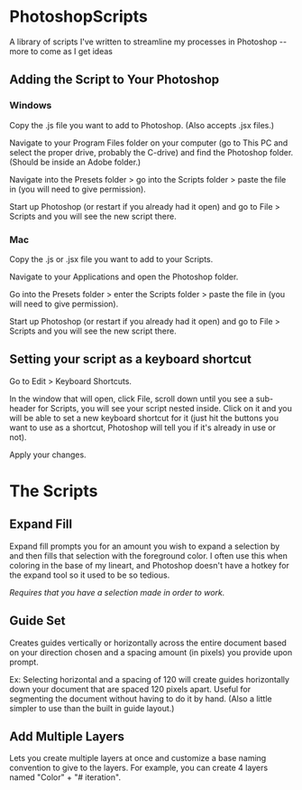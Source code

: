 # PhotoshopScripts
A library of scripts I've written to streamline my processes in Photoshop -- more to come as I get ideas
## Adding the Script to Your Photoshop
### Windows
Copy the .js file you want to add to Photoshop. (Also accepts .jsx files.)

Navigate to your Program Files folder on your computer (go to This PC and select the proper drive, probably the C-drive) and find the Photoshop folder. (Should be inside an Adobe folder.)

Navigate into the Presets folder > go into the Scripts folder > paste the file in (you will need to give permission).

Start up Photoshop (or restart if you already had it open) and go to File > Scripts and you will see the new script there.

### Mac
Copy the .js or .jsx file you want to add to your Scripts.

Navigate to your Applications and open the Photoshop folder.

Go into the Presets folder > enter the Scripts folder > paste the file in (you will need to give permission).

Start up Photoshop (or restart if you already had it open) and go to File > Scripts and you will see the new script there.

## Setting your script as a keyboard shortcut
Go to Edit > Keyboard Shortcuts.

In the window that will open, click File, scroll down until you see a sub-header for Scripts, you will see your script nested inside. Click on it and you will be able to set a new keyboard shortcut for it (just hit the buttons you want to use as a shortcut, Photoshop will tell you if it's already in use or not).

Apply your changes.

# The Scripts

## Expand Fill
Expand fill prompts you for an amount you wish to expand a selection by and then fills that selection with the foreground color. I often use this when coloring in the base of my lineart, and Photoshop doesn't have a hotkey for the expand tool so it used to be so tedious. 

*Requires that you have a selection made in order to work.*

## Guide Set
Creates guides vertically or horizontally across the entire document based on your direction chosen and a spacing amount (in pixels) you provide upon prompt. 

Ex: Selecting horizontal and a spacing of 120 will create guides horizontally down your document that are spaced 120 pixels apart. Useful for segmenting the document without having to do it by hand. (Also a little simpler to use than the built in guide layout.)

## Add Multiple Layers
Lets you create multiple layers at once and customize a base naming convention to give to the layers. For example, you can create 4 layers named "Color" + "# iteration". 

